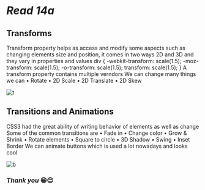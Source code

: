 # ***Read 14a***

## Transforms
Transform property helps as access and modify some aspects such as changing elements size and position, it comes in two ways 2D and 3D and they vary in properties and values
div {
  -webkit-transform: scale(1.5);
     -moz-transform: scale(1.5);
       -o-transform: scale(1.5);
          transform: scale(1.5);
}
A transform property contains multiple verndors
We can change many things we can
•	Rotate
•	2D Scale
•	2D Translate
•	2D Skew

![t](https://upload.wikimedia.org/wikipedia/commons/thumb/9/97/Tangram_square_rainbow_colors.svg/900px-Tangram_square_rainbow_colors.svg.png)

## Transitions and Animations 
CSS3 had the great ability of writing behavior of elements as well as change
Some of the common transitions are
•	Fade in
•	Change color
•	Grow & Shrink
•	Rotate elements
•	Square to circle 
•	3D Shadow
•	Swing
•	Inset Border
We can animate buttons which is used a lot nowadays and looks cool 

![b](https://upload.wikimedia.org/wikipedia/commons/4/48/Bouncewiki.gif)

### ***Thank you*** 😁😊

